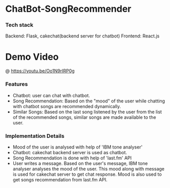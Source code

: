# ChatBot-SongRecommender

### Tech stack
Backend: Flask, cakechat(backend server for chatbot)
Frontend: React.js

# Demo Video 
@ https://youtu.be/Oo1N9rIRP0g

### Features

- Chatbot: user can chat with chatbot.
- Song Recommendation: Based on the "mood" of the user while chatting with chatbot songs are recommended dynamically.
- Similar Songs: Based on the last song listened by the user from the list of the recommended songs, similar songs are made available to the user.

### Implementation Details

- Mood of the user is analysed with help of 'IBM tone analyser'
- Chatbot: cakechat backend server is used as chatbot.
- Song Recommendation is done with help of 'last.fm' API
- User writes a message. Based on the user's message, IBM tone analyser analyses the mood of the user. This mood along with message is used for cakechat server to get chat response. Mood is also used to get songs recommendation from last.fm API.




